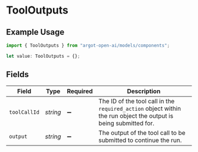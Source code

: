 # ToolOutputs

## Example Usage

```typescript
import { ToolOutputs } from "argot-open-ai/models/components";

let value: ToolOutputs = {};
```

## Fields

| Field                                                                                                            | Type                                                                                                             | Required                                                                                                         | Description                                                                                                      |
| ---------------------------------------------------------------------------------------------------------------- | ---------------------------------------------------------------------------------------------------------------- | ---------------------------------------------------------------------------------------------------------------- | ---------------------------------------------------------------------------------------------------------------- |
| `toolCallId`                                                                                                     | *string*                                                                                                         | :heavy_minus_sign:                                                                                               | The ID of the tool call in the `required_action` object within the run object the output is being submitted for. |
| `output`                                                                                                         | *string*                                                                                                         | :heavy_minus_sign:                                                                                               | The output of the tool call to be submitted to continue the run.                                                 |